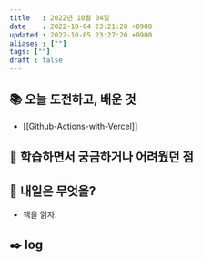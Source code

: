```yaml
---
title   : 2022년 10월 04일
date    : 2022-10-04 23:21:28 +0900
updated : 2022-10-05 23:27:20 +0900
aliases : [""]
tags: [""]
draft : false
---
```

## 📚 오늘 도전하고, 배운 것
- [[Github-Actions-with-Vercel]]

## 🤔 학습하면서 궁금하거나 어려웠던 점

## 🌅 내일은 무엇을?
- 책을 읽자.

## ✒️ log